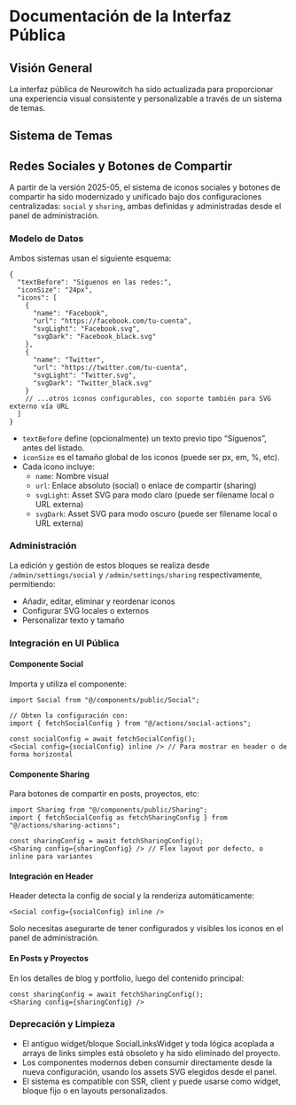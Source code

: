 # Documentación de la Interfaz Pública

## Visión General
La interfaz pública de Neurowitch ha sido actualizada para proporcionar una experiencia visual consistente y personalizable a través de un sistema de temas.

## Sistema de Temas
<!-- ... (restante sin cambios) ... -->

## Redes Sociales y Botones de Compartir

A partir de la versión 2025-05, el sistema de iconos sociales y botones de compartir ha sido modernizado y unificado bajo dos configuraciones centralizadas: `social` y `sharing`, ambas definidas y administradas desde el panel de administración.

### Modelo de Datos

Ambos sistemas usan el siguiente esquema:
```jsonc
{
  "textBefore": "Síguenos en las redes:",
  "iconSize": "24px",
  "icons": [
    {
      "name": "Facebook",
      "url": "https://facebook.com/tu-cuenta",
      "svgLight": "Facebook.svg",
      "svgDark": "Facebook_black.svg"
    },
    {
      "name": "Twitter",
      "url": "https://twitter.com/tu-cuenta",
      "svgLight": "Twitter.svg",
      "svgDark": "Twitter_black.svg"
    }
    // ...otros iconos configurables, con soporte también para SVG externo vía URL
  ]
}
```
- `textBefore` define (opcionalmente) un texto previo tipo “Síguenos”, antes del listado.
- `iconSize` es el tamaño global de los iconos (puede ser px, em, %, etc).
- Cada icono incluye:
  - `name`: Nombre visual
  - `url`: Enlace absoluto (social) o enlace de compartir (sharing)
  - `svgLight`: Asset SVG para modo claro (puede ser filename local o URL externa)
  - `svgDark`: Asset SVG para modo oscuro (puede ser filename local o URL externa)

### Administración

La edición y gestión de estos bloques se realiza desde `/admin/settings/social` y `/admin/settings/sharing` respectivamente, permitiendo:

- Añadir, editar, eliminar y reordenar iconos
- Configurar SVG locales o externos
- Personalizar texto y tamaño

### Integración en UI Pública

#### Componente Social

Importa y utiliza el componente:
```tsx
import Social from "@/components/public/Social";

// Obten la configuración con:
import { fetchSocialConfig } from "@/actions/social-actions";

const socialConfig = await fetchSocialConfig();
<Social config={socialConfig} inline /> // Para mostrar en header o de forma horizontal
```

#### Componente Sharing

Para botones de compartir en posts, proyectos, etc:
```tsx
import Sharing from "@/components/public/Sharing";
import { fetchSocialConfig as fetchSharingConfig } from "@/actions/sharing-actions";

const sharingConfig = await fetchSharingConfig();
<Sharing config={sharingConfig} /> // Flex layout por defecto, o inline para variantes
```

#### Integración en Header

Header detecta la config de social y la renderiza automáticamente:
```tsx
<Social config={socialConfig} inline />
```
Solo necesitas asegurarte de tener configurados y visibles los iconos en el panel de administración.

#### En Posts y Proyectos

En los detalles de blog y portfolio, luego del contenido principal:
```tsx
const sharingConfig = await fetchSharingConfig();
<Sharing config={sharingConfig} />
```

### Deprecación y Limpieza

- El antiguo widget/bloque SocialLinksWidget y toda lógica acoplada a arrays de links simples está obsoleto y ha sido eliminado del proyecto.
- Los componentes modernos deben consumir directamente desde la nueva configuración, usando los assets SVG elegidos desde el panel.
- El sistema es compatible con SSR, client y puede usarse como widget, bloque fijo o en layouts personalizados.

<!-- ... (puedes reintegrar las secciones de sistema de temas, debugging, etc. tal como ya están redactadas arriba) ... -->
